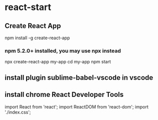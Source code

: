 # react-start
## Create React App
npm install -g create-react-app

### npm 5.2.0+ installed, you may use npx instead
npx create-react-app my-app
cd my-app
npm start

## install plugin sublime-babel-vscode in vscode
## install chrome React Developer Tools
import React from 'react';
import ReactDOM from 'react-dom';
import './index.css';
